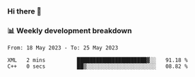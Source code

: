 ### Hi there 👋

### 📊 Weekly development breakdown
<!--START_SECTION:waka-->

```text
From: 18 May 2023 - To: 25 May 2023

XML   2 mins          ██████████████████████▓░░   91.18 %
C++   0 secs          ██▒░░░░░░░░░░░░░░░░░░░░░░   08.82 %
```

<!--END_SECTION:waka-->
